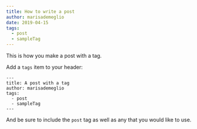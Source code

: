 ```yaml
---
title: How to write a post
author: marisademeglio
date: 2019-04-15
tags:
  - post
  - sampleTag
---
```

This is how you make a post with a tag.

Add a `tags` item to your header:
```
---
title: A post with a tag
author: marisademeglio
tags:
  - post
  - sampleTag
---
```

And be sure to include the `post` tag as well as any that you would like to use.
